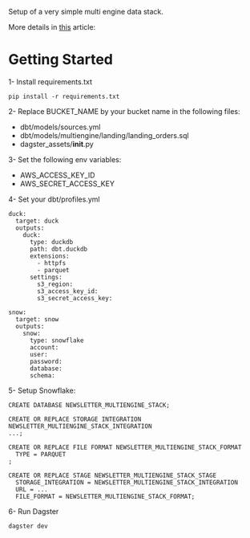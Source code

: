 Setup of a very simple multi engine data stack.

More details in [this](https://juhache.substack.com/p/multi-engine-data-stack-v0) article: 

# Getting Started

1- Install requirements.txt
```
pip install -r requirements.txt
```

2- Replace BUCKET_NAME by your bucket name in the following files:
- dbt/models/sources.yml
- dbt/models/multiengine/landing/landing_orders.sql
- dagster_assets/__init__.py

3- Set the following env variables:
- AWS_ACCESS_KEY_ID
- AWS_SECRET_ACCESS_KEY

4- Set your dbt/profiles.yml
```
duck:
  target: duck
  outputs:
    duck:
      type: duckdb
      path: dbt.duckdb
      extensions:
        - httpfs
        - parquet
      settings:
        s3_region:
        s3_access_key_id: 
        s3_secret_access_key: 
    
snow:
  target: snow
  outputs: 
    snow:
      type: snowflake
      account: 
      user: 
      password: 
      database:
      schema: 
```

5- Setup Snowflake:
```
CREATE DATABASE NEWSLETTER_MULTIENGINE_STACK;

CREATE OR REPLACE STORAGE INTEGRATION NEWSLETTER_MULTIENGINE_STACK_INTEGRATION
...;

CREATE OR REPLACE FILE FORMAT NEWSLETTER_MULTIENGINE_STACK_FORMAT
  TYPE = PARQUET
;

CREATE OR REPLACE STAGE NEWSLETTER_MULTIENGINE_STACK_STAGE
  STORAGE_INTEGRATION = NEWSLETTER_MULTIENGINE_STACK_INTEGRATION
  URL = ...
  FILE_FORMAT = NEWSLETTER_MULTIENGINE_STACK_FORMAT;
```

6- Run Dagster
```
dagster dev
```


